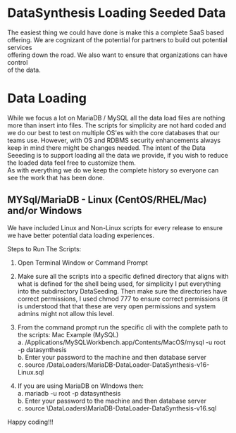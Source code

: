 # DataSynthesis Loading Seeded Data
The easiest thing we could have done is make this a complete SaaS based offering.
We are cognizant of the potential for partners to build out potential services  
offering down the road. We also want to ensure that organizations can have control  
of the data.

# Data Loading 
While we focus a lot on MariaDB / MySQL all the data load files are nothing more than insert into files.
The scripts for simplicity are not hard coded and we do our best to test on multiple OS'es with the core databases that our teams use. 
However, with OS and RDBMS security enhancements always keep in mind there might be changes needed.
The intent of the Data Seeeding is to support loading all the data we provide, if you wish to reduce the loaded data feel free to customize them.
<br/>
As with everything we do we keep the complete history so everyone can see the work that has been done.


## MYSql/MariaDB - Linux (CentOS/RHEL/Mac) and/or Windows

We have included Linux and Non-Linux scripts for every release to ensure we have better potential data loading experiences.

Steps to Run The Scripts:
1. Open Terminal Window or Command Prompt
2. Make sure all the scripts into a specific defined directory that aligns with what is defined for the
shell being used, for simplicity I put everything into the subdirectory DataSeeding. Then make sure the
directories have correct permissions, I used chmod 777 to ensure correct permissions (it is understood that
that these are very open permissions and system admins might not allow this level.

3. From the command prompt run the specific cli with the complete path to the scripts:
Mac Example (MySQL) <br/>
a. /Applications/MySQLWorkbench.app/Contents/MacOS/mysql -u root -p datasynthesis<br/>
b. Enter your password to the machine and then database server <br/>
c. source /DataLoaders/MariaDB-DataLoader-DataSynthesis-v16-Linux.sql <br/>

4. If you are using MariaDB on WIndows then: <br/>
a. mariadb -u root -p datasynthesis <br/>
b. Enter your password to the machine and then database server <br/>
c. source \DataLoaders\MariaDB-DataLoader-DataSynthesis-v16.sql <br/>




Happy coding!!!
